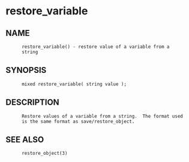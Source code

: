 # restore_variable
## NAME
          restore_variable() - restore value of a variable from a
          string

## SYNOPSIS
          mixed restore_variable( string value );

## DESCRIPTION
          Restore values of a variable from a string.  The format used
          is the same format as save/restore_object.

## SEE ALSO
          restore_object(3)
